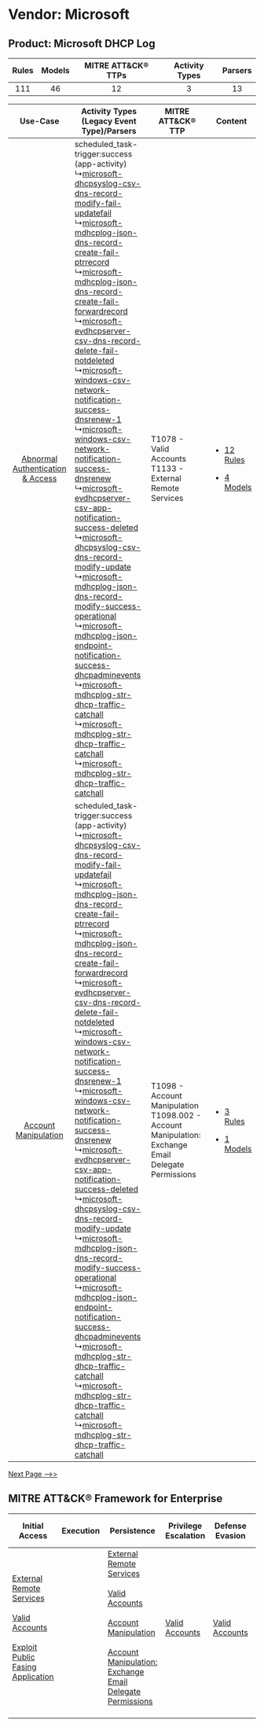 Vendor: Microsoft
=================
Product: Microsoft DHCP Log
---------------------------
| Rules | Models | MITRE ATT&CK® TTPs | Activity Types | Parsers |
|:-----:|:------:|:------------------:|:--------------:|:-------:|
|  111  |   46   |         12         |       3        |   13    |

|    Use-Case    | Activity Types (Legacy Event Type)/Parsers    | MITRE ATT&CK® TTP    | Content    |
|:----:| ---- | ---- | ---- |
| [Abnormal Authentication & Access](../../../UseCases/uc_abnormal_authentication_&_access.md) |  scheduled_task-trigger:success (app-activity)<br> ↳[microsoft-dhcpsyslog-csv-dns-record-modify-fail-updatefail](Ps/pC_microsoftdhcpsyslogcsvdnsrecordmodifyfailupdatefail.md)<br> ↳[microsoft-mdhcplog-json-dns-record-create-fail-ptrrecord](Ps/pC_microsoftmdhcplogjsondnsrecordcreatefailptrrecord.md)<br> ↳[microsoft-mdhcplog-json-dns-record-create-fail-forwardrecord](Ps/pC_microsoftmdhcplogjsondnsrecordcreatefailforwardrecord.md)<br> ↳[microsoft-evdhcpserver-csv-dns-record-delete-fail-notdeleted](Ps/pC_microsoftevdhcpservercsvdnsrecorddeletefailnotdeleted.md)<br> ↳[microsoft-windows-csv-network-notification-success-dnsrenew-1](Ps/pC_microsoftwindowscsvnetworknotificationsuccessdnsrenew1.md)<br> ↳[microsoft-windows-csv-network-notification-success-dnsrenew](Ps/pC_microsoftwindowscsvnetworknotificationsuccessdnsrenew.md)<br> ↳[microsoft-evdhcpserver-csv-app-notification-success-deleted](Ps/pC_microsoftevdhcpservercsvappnotificationsuccessdeleted.md)<br> ↳[microsoft-dhcpsyslog-csv-dns-record-modify-update](Ps/pC_microsoftdhcpsyslogcsvdnsrecordmodifyupdate.md)<br> ↳[microsoft-mdhcplog-json-dns-record-modify-success-operational](Ps/pC_microsoftmdhcplogjsondnsrecordmodifysuccessoperational.md)<br> ↳[microsoft-mdhcplog-json-endpoint-notification-success-dhcpadminevents](Ps/pC_microsoftmdhcplogjsonendpointnotificationsuccessdhcpadminevents.md)<br> ↳[microsoft-mdhcplog-str-dhcp-traffic-catchall](Ps/pC_microsoftmdhcplogstrdhcptrafficcatchall.md)<br> ↳[microsoft-mdhcplog-str-dhcp-traffic-catchall](Ps/pC_microsoftmdhcplogstrdhcptrafficcatchall.md)<br> ↳[microsoft-mdhcplog-str-dhcp-traffic-catchall](Ps/pC_microsoftmdhcplogstrdhcptrafficcatchall.md)<br> | T1078 - Valid Accounts<br>T1133 - External Remote Services<br>    | [<ul><li>12 Rules</li></ul><ul><li>4 Models</li></ul>](RM/r_m_microsoft_microsoft_dhcp_log_Abnormal_Authentication_&_Access.md) |
|    [Account Manipulation](../../../UseCases/uc_account_manipulation.md)    |  scheduled_task-trigger:success (app-activity)<br> ↳[microsoft-dhcpsyslog-csv-dns-record-modify-fail-updatefail](Ps/pC_microsoftdhcpsyslogcsvdnsrecordmodifyfailupdatefail.md)<br> ↳[microsoft-mdhcplog-json-dns-record-create-fail-ptrrecord](Ps/pC_microsoftmdhcplogjsondnsrecordcreatefailptrrecord.md)<br> ↳[microsoft-mdhcplog-json-dns-record-create-fail-forwardrecord](Ps/pC_microsoftmdhcplogjsondnsrecordcreatefailforwardrecord.md)<br> ↳[microsoft-evdhcpserver-csv-dns-record-delete-fail-notdeleted](Ps/pC_microsoftevdhcpservercsvdnsrecorddeletefailnotdeleted.md)<br> ↳[microsoft-windows-csv-network-notification-success-dnsrenew-1](Ps/pC_microsoftwindowscsvnetworknotificationsuccessdnsrenew1.md)<br> ↳[microsoft-windows-csv-network-notification-success-dnsrenew](Ps/pC_microsoftwindowscsvnetworknotificationsuccessdnsrenew.md)<br> ↳[microsoft-evdhcpserver-csv-app-notification-success-deleted](Ps/pC_microsoftevdhcpservercsvappnotificationsuccessdeleted.md)<br> ↳[microsoft-dhcpsyslog-csv-dns-record-modify-update](Ps/pC_microsoftdhcpsyslogcsvdnsrecordmodifyupdate.md)<br> ↳[microsoft-mdhcplog-json-dns-record-modify-success-operational](Ps/pC_microsoftmdhcplogjsondnsrecordmodifysuccessoperational.md)<br> ↳[microsoft-mdhcplog-json-endpoint-notification-success-dhcpadminevents](Ps/pC_microsoftmdhcplogjsonendpointnotificationsuccessdhcpadminevents.md)<br> ↳[microsoft-mdhcplog-str-dhcp-traffic-catchall](Ps/pC_microsoftmdhcplogstrdhcptrafficcatchall.md)<br> ↳[microsoft-mdhcplog-str-dhcp-traffic-catchall](Ps/pC_microsoftmdhcplogstrdhcptrafficcatchall.md)<br> ↳[microsoft-mdhcplog-str-dhcp-traffic-catchall](Ps/pC_microsoftmdhcplogstrdhcptrafficcatchall.md)<br> | T1098 - Account Manipulation<br>T1098.002 - Account Manipulation: Exchange Email Delegate Permissions<br> | [<ul><li>3 Rules</li></ul><ul><li>1 Models</li></ul>](RM/r_m_microsoft_microsoft_dhcp_log_Account_Manipulation.md)    |
[Next Page -->>](2_ds_microsoft_microsoft_dhcp_log.md)

MITRE ATT&CK® Framework for Enterprise
--------------------------------------
| Initial Access                                                                                                                                                                                                                         | Execution | Persistence                                                                                                                                                                                                                                                                                                                                 | Privilege Escalation                                                | Defense Evasion                                                     | Credential Access | Discovery | Lateral Movement | Collection                                                                                                                                                            | Command and Control                                                                                                                                                                                                      | Exfiltration | Impact |
| -------------------------------------------------------------------------------------------------------------------------------------------------------------------------------------------------------------------------------------- | --------- | ------------------------------------------------------------------------------------------------------------------------------------------------------------------------------------------------------------------------------------------------------------------------------------------------------------------------------------------- | ------------------------------------------------------------------- | ------------------------------------------------------------------- | ----------------- | --------- | ---------------- | --------------------------------------------------------------------------------------------------------------------------------------------------------------------- | ------------------------------------------------------------------------------------------------------------------------------------------------------------------------------------------------------------------------ | ------------ | ------ |
| [External Remote Services](https://attack.mitre.org/techniques/T1133)<br><br>[Valid Accounts](https://attack.mitre.org/techniques/T1078)<br><br>[Exploit Public Fasing Application](https://attack.mitre.org/techniques/T1190)<br><br> |           | [External Remote Services](https://attack.mitre.org/techniques/T1133)<br><br>[Valid Accounts](https://attack.mitre.org/techniques/T1078)<br><br>[Account Manipulation](https://attack.mitre.org/techniques/T1098)<br><br>[Account Manipulation: Exchange Email Delegate Permissions](https://attack.mitre.org/techniques/T1098/002)<br><br> | [Valid Accounts](https://attack.mitre.org/techniques/T1078)<br><br> | [Valid Accounts](https://attack.mitre.org/techniques/T1078)<br><br> |                   |           |                  | [Email Collection](https://attack.mitre.org/techniques/T1114)<br><br>[Email Collection: Email Forwarding Rule](https://attack.mitre.org/techniques/T1114/003)<br><br> | [Proxy: Multi-hop Proxy](https://attack.mitre.org/techniques/T1090/003)<br><br>[Application Layer Protocol](https://attack.mitre.org/techniques/T1071)<br><br>[Proxy](https://attack.mitre.org/techniques/T1090)<br><br> |              |        |